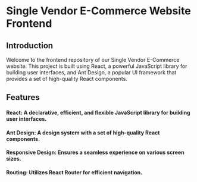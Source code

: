# Single Vendor E-Commerce Website Frontend

## Introduction

Welcome to the frontend repository of our Single Vendor E-Commerce website. This project is built using React, a powerful JavaScript library for building user interfaces, and Ant Design, a popular UI framework that provides a set of high-quality React components.


## Features
#### React: A declarative, efficient, and flexible JavaScript library for building user interfaces.
#### Ant Design: A design system with a set of high-quality React components.
#### Responsive Design: Ensures a seamless experience on various screen sizes.
#### Routing: Utilizes React Router for efficient navigation.
